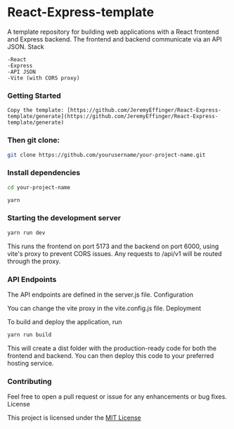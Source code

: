 # React-Express-template

A template repository for building web applications with a React frontend and Express backend. The frontend and backend communicate via an API JSON.
Stack

    -React
    -Express
    -API JSON
    -Vite (with CORS proxy)

  ### Getting Started

    Copy the template: [https://github.com/JeremyEffinger/React-Express-template/generate](https://github.com/JeremyEffinger/React-Express-template/generate)

### Then git clone:

```bash
git clone https://github.com/yourusername/your-project-name.git
```
  ### Install dependencies

```bash
cd your-project-name
```

```bash
yarn
```
### Starting the development server

```bash
yarn run dev
```

This runs the frontend on port 5173 and the backend on port 6000, using vite's proxy to prevent CORS issues. Any requests to /api/v1 will be routed through the proxy.

  ### API Endpoints

The API endpoints are defined in the server.js file.
Configuration

You can change the vite proxy in the vite.config.js file.
Deployment

To build and deploy the application, run

```bash
yarn run build
```

This will create a dist folder with the production-ready code for both the frontend and backend. You can then deploy this code to your preferred hosting service.

  ### Contributing

Feel free to open a pull request or issue for any enhancements or bug fixes.
License

This project is licensed under the [MIT License](https://opensource.org/licenses/MIT)
